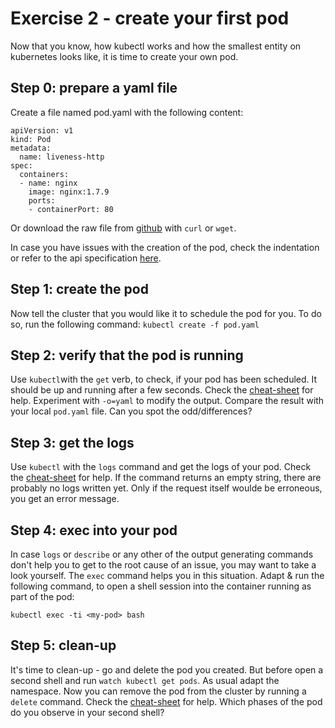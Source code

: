 # Exercise 2 - create your first pod
Now that you know, how kubectl works and how the smallest entity on kubernetes looks like, it is time to create your own pod.

## Step 0: prepare a yaml file
Create a file named pod.yaml with the following content:
```
apiVersion: v1
kind: Pod
metadata:
  name: liveness-http
spec:
  containers:
  - name: nginx
    image: nginx:1.7.9
    ports:
    - containerPort: 80
```
Or download the raw file from [github](https://github.wdf.sap.corp/raw/D051945/docker-k8s-training/master/kubernetes/pod_example.yaml) with `curl` or `wget`.

In case you have issues with the creation of the pod, check the indentation or refer to the api specification [here](https://kubernetes.io/docs/reference/).

## Step 1: create the pod
Now tell the cluster that you would like it to schedule the pod for you. To do so, run the following command:
`kubectl create -f pod.yaml`

## Step 2: verify that the pod is running
Use `kubectl`with the `get` verb, to check, if your pod has been scheduled. It should be up and running after a few seconds. Check the [cheat-sheet](https://github.wdf.sap.corp/D051945/docker-k8s-training/blob/master/cheat-sheet.md) for help.
Experiment with `-o=yaml` to modify the output. Compare the result with your local `pod.yaml` file. Can you spot the odd/differences?

## Step 3: get the logs
Use `kubectl` with the `logs` command and get the logs of your pod. Check the [cheat-sheet](https://github.wdf.sap.corp/D051945/docker-k8s-training/blob/master/cheat-sheet.md) for help.
If the command returns an empty string, there are probably no logs written yet. Only if the request itself woulde be erroneous, you get an error message.

## Step 4: exec into your pod
In case `logs` or `describe` or any other of the output generating commands don't help you to get to the root cause of an issue, you may want to take a look yourself.
The `exec` command helps you in this situation. Adapt & run the following command, to open a shell session into the container running as part of the pod:

`kubectl exec -ti <my-pod> bash`

## Step 5: clean-up
It's time to clean-up - go and delete the pod you created. But before open a second shell and run `watch kubectl get pods`. As usual adapt the namespace.
Now you can remove the pod from the cluster by running a `delete` command. Check the [cheat-sheet](https://github.wdf.sap.corp/D051945/docker-k8s-training/blob/master/cheat-sheet.md) for help.
Which phases of the pod do you observe in your second shell?
